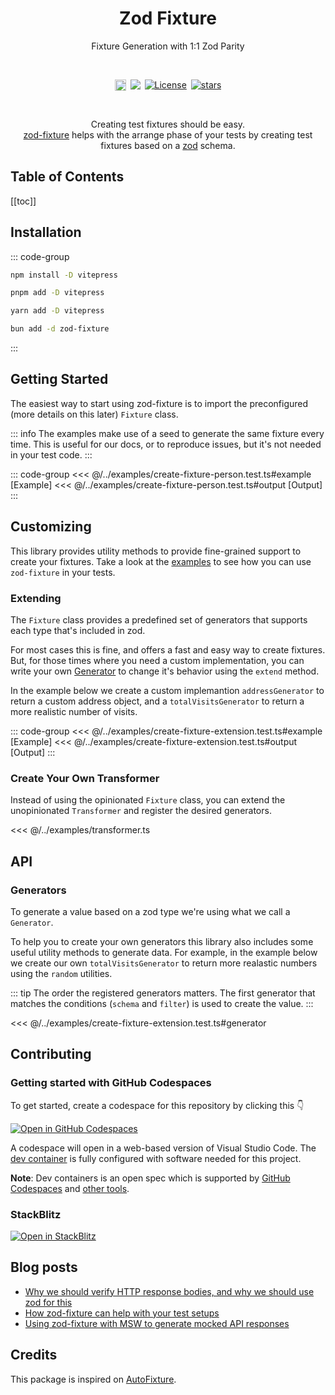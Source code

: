 <h1 align="center">Zod Fixture</h1>
<p align="center">Fixture Generation with 1:1 Zod Parity</p>
<br>
<p align="center" style="display: flex; gap: .5em; justify-content:center">
	<a href="https://badge.fury.io/js/zod-fixture"><img src="https://badge.fury.io/js/zod-fixture.svg" alt="npm version" height="18"></a>
	<a href="https://github.com/timdeschryver/zod-fixture/actions/workflows/ci.yaml"><img src="https://github.com/timdeschryver/zod-fixture/actions/workflows/ci.yaml/badge.svg?branch=beta"></a>
	<a href="https://opensource.org/licenses/MIT" rel="nofollow"><img src="https://img.shields.io/github/license/timdeschryver/zod-fixture" alt="License"></a>
	<a href="https://www.npmjs.com/package/zod-fixture" rel="nofollow"><img src="https://img.shields.io/github/stars/timdeschryver/zod-fixture" alt="stars"></a>
</p>
<br>
<p align="center">
Creating test fixtures should be easy.<br>
<a href="https://github.com/timdeschryver/zod-fixture">zod-fixture</a> helps with the arrange phase of your tests by creating test fixtures based on a <a href="https://github.com/colinhacks/zod">zod</a> schema.
</p>

## Table of Contents

[[toc]]

## Installation

::: code-group

```sh [npm]
npm install -D vitepress
```

```sh [pnpm]
pnpm add -D vitepress
```

```sh [yarn]
yarn add -D vitepress
```

```sh [bun]
bun add -d zod-fixture
```

:::

## Getting Started

The easiest way to start using zod-fixture is to import the preconfigured (more details on this later) `Fixture` class.

::: info
The examples make use of a seed to generate the same fixture every time. This is useful for our docs, or to reproduce issues, but it's not needed in your test code.
:::

::: code-group
<<< @/../examples/create-fixture-person.test.ts#example [Example]
<<< @/../examples/create-fixture-person.test.ts#output [Output]
:::

## Customizing

This library provides utility methods to provide fine-grained support to create your fixtures.
Take a look at the [examples](https://github.com/timdeschryver/zod-fixture/tree/beta/examples) to see how you can use `zod-fixture` in your tests.

### Extending

The `Fixture` class provides a predefined set of generators that supports each type that's included in zod.

For most cases this is fine, and offers a fast and easy way to create fixtures.
But, for those times where you need a custom implementation, you can write your own [Generator](#generators) to change it's behavior using the `extend` method.

In the example below we create a custom implemantion `addressGenerator` to return a custom address object, and a `totalVisitsGenerator` to return a more realistic number of visits.

::: code-group
<<< @/../examples/create-fixture-extension.test.ts#example [Example]
<<< @/../examples/create-fixture-extension.test.ts#output [Output]
:::

### Create Your Own Transformer

Instead of using the opinionated `Fixture` class, you can extend the unopinionated `Transformer` and register the desired generators.

<<< @/../examples/transformer.ts

## API

### Generators

To generate a value based on a zod type we're using what we call a `Generator`.

To help you to create your own generators this library also includes some useful utility methods to generate data.
For example, in the example below we create our own `totalVisitsGenerator` to return more realastic numbers using the `random` utilities.

::: tip
The order the registered generators matters. The first generator that matches the conditions (`schema` and `filter`) is used to create the value.
:::

<<< @/../examples/create-fixture-extension.test.ts#generator

## Contributing

### Getting started with GitHub Codespaces

To get started, create a codespace for this repository by clicking this 👇

[![Open in GitHub Codespaces](https://github.com/codespaces/badge.svg)](https://github.com/codespaces/new?hide_repo_select=true&ref=main&repo=515959275)

A codespace will open in a web-based version of Visual Studio Code. The [dev container](.devcontainer/devcontainer.json) is fully configured with software needed for this project.

**Note**: Dev containers is an open spec which is supported by [GitHub Codespaces](https://github.com/codespaces) and [other tools](https://containers.dev/supporting).

### StackBlitz

[![Open in StackBlitz](https://developer.stackblitz.com/img/open_in_stackblitz.svg)](https://stackblitz.com/edit/vitejs-vite-4nsv9h?file=src/preview.ts)

## Blog posts

- [Why we should verify HTTP response bodies, and why we should use zod for this](https://timdeschryver.dev/blog/why-we-should-verify-http-response-bodies-and-why-we-should-use-zod-for-this)
- [How zod-fixture can help with your test setups](https://timdeschryver.dev/blog/how-zod-fixture-can-help-with-your-test-setups)
- [Using zod-fixture with MSW to generate mocked API responses](https://timdeschryver.dev/blog/using-zod-fixture-with-msw-to-generate-mocked-api-responses)

## Credits

This package is inspired on [AutoFixture](https://github.com/AutoFixture/AutoFixture).
